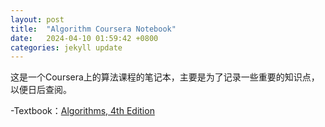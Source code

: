 ```yaml
---
layout: post
title:  "Algorithm Coursera Notebook"
date:   2024-04-10 01:59:42 +0800
categories: jekyll update
---
```


这是一个Coursera上的算法课程的笔记本，主要是为了记录一些重要的知识点，以便日后查阅。

-Textbook：[Algorithms, 4th Edition](https://algs4.cs.princeton.edu/home/)